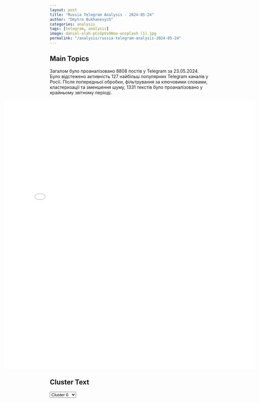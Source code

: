 ```yaml
---
layout: post
title: "Russia Telegram Analysis - 2024-05-24"
author: "Dmytro Bukhanevych"
categories: analysis
tags: [telegram, analysis]
image: daniel-olah-pCcGpVsOHoo-unsplash (1).jpg
permalink: "/analysis/russia-telegram-analysis-2024-05-24"
---
```


<style>
    /* Adjusting iframe-container styles */
    .wide-iframe-container {
        width: calc(100% + 30vw);  /* Extending the width */
        margin-left: -15vw;       /* Negative margin to push to the left */
        overflow: hidden;         /* In case the iframe content spills over */
    }

    .wide-iframe-container iframe {
        width: 100%;  /* Making the iframe take the full width of its container */
        border: none; /* Removing any borders from the iframe */
    }

    /* Toggle mechanism */
    .hidden {
        display: none;
    }
    
    .show-content-target:checked + .show-content {
        display: block;
    }
</style>

<h2>Main Topics</h2>
<p>Загалом було проаналізовано 8808 постів у Telegram за 23.05.2024. Було відстежено активність 127 найбільш популярних Telegram каналів у Росії. Після попередньої обробки, фільтрування за ключовими словами, кластеризації та зменшення шуму, 1331 текстів було проаналізовано у крайньому звітному періоді.</p>
<!-- Embedding Main Plotly Visualization -->
<div class="wide-iframe-container">
    <iframe src="{{site.baseurl}}/visualizations/2024-05-24/fig_topics_time.html" height="850"></iframe>
</div>


<h2>Cluster Text</h2>

<!-- Dropdown to select a cluster -->
<select id="clusterSelector" onchange="displayClusterText()">
<option value="0">Cluster 0</option><option value="1">Cluster 1</option><option value="2">Cluster 2</option><option value="3">Cluster 3</option><option value="4">Cluster 4</option><option value="5">Cluster 5</option><option value="6">Cluster 6</option><option value="7">Cluster 7</option><option value="8">Cluster 8</option><option value="9">Cluster 9</option><option value="10">Cluster 10</option><option value="11">Cluster 11</option><option value="12">Cluster 12</option><option value="13">Cluster 13</option><option value="14">Cluster 14</option><option value="15">Cluster 15</option><option value="16">Cluster 16</option><option value="17">Cluster 17</option>
</select>

<!-- Display area for the selected cluster's text -->
<div id="clusterTextDisplay" class="hidden"></div>

<script type="text/javascript">
    var clusterDetails = {"0": "<b>Total Posts:</b> 186<br><b>Date:</b> 2024-05-23 12:18:48+00:00<br><b>Author:</b> solovievlive<br><b>Link:</b> https://t.me/s/SolovievLive/259793<br><b>Subscribers:</b> 1340990<br><b>Text:</b> \u0422\u0435\u043a\u0441\u0442: \u2757\ufe0f\u041e\u043a\u043e\u043b\u043e 14.15 \u043f\u0440\u0435\u0441\u0435\u0447\u0435\u043d\u0430 \u043e\u0447\u0435\u0440\u0435\u0434\u043d\u0430\u044f \u043f\u043e\u043f\u044b\u0442\u043a\u0430 \u043a\u0438\u0435\u0432\u0441\u043a\u043e\u0433\u043e \u0440\u0435\u0436\u0438\u043c\u0430 \u0441\u043e\u0432\u0435\u0440\u0448\u0438\u0442\u044c \u0442\u0435\u0440\u0440\u043e\u0440\u0438\u0441\u0442\u0438\u0447\u0435\u0441\u043a\u0443\u044e \u0430\u0442\u0430\u043a\u0443 c \u043f\u0440\u0438\u043c\u0435\u043d\u0435\u043d\u0438\u0435\u043c \u0411\u041f\u041b\u0410 \u0441\u0430\u043c\u043e\u043b\u0435\u0442\u043d\u043e\u0433\u043e \u0442\u0438\u043f\u0430 \u043f\u043e \u043e\u0431\u044a\u0435\u043a\u0442\u0430\u043c \u043d\u0430 \u0442\u0435\u0440\u0440\u0438\u0442\u043e\u0440\u0438\u0438 \u0420\u043e\u0441\u0441\u0438\u0439\u0441\u043a\u043e\u0439 \u0424\u0435\u0434\u0435\u0440\u0430\u0446\u0438\u0438.  \u0414\u0435\u0436\u0443\u0440\u043d\u044b\u043c\u0438 \u0441\u0440\u0435\u0434\u0441\u0442\u0432\u0430\u043c\u0438 \u041f\u0412\u041e \u043e\u0434\u0438\u043d \u0443\u043a\u0440\u0430\u0438\u043d\u0441\u043a\u0438\u0439 \u0431\u0435\u0441\u043f\u0438\u043b\u043e\u0442\u043d\u044b\u0439 \u043b\u0435\u0442\u0430\u0442\u0435\u043b\u044c\u043d\u044b\u0439 \u0430\u043f\u043f\u0430\u0440\u0430\u0442 \u0443\u043d\u0438\u0447\u0442\u043e\u0436\u0435\u043d \u043d\u0430\u0434 \u0442\u0435\u0440\u0440\u0438\u0442\u043e\u0440\u0438\u0435\u0439 \u0411\u0435\u043b\u0433\u043e\u0440\u043e\u0434\u0441\u043a\u043e\u0439 \u043e\u0431\u043b\u0430\u0441\u0442\u0438.\u041c\u0438\u043d\u043e\u0431\u043e\u0440\u043e\u043d\u044b \u0420\u0424", "1": "<b>Total Posts:</b> 41<br><b>Date:</b> 2024-05-23 11:58:28+00:00<br><b>Author:</b> kontext_channel<br><b>Link:</b> https://t.me/s/kontext_channel/35790<br><b>Subscribers:</b> 953776<br><b>Text:</b> \u0422\u0435\u043a\u0441\u0442: \u2757\ufe0f\u0412\u043b\u0430\u0434\u0438\u043c\u0438\u0440 \u041f\u0443\u0442\u0438\u043d \u0440\u0430\u0437\u0440\u0435\u0448\u0438\u043b \u0438\u0441\u043f\u043e\u043b\u044c\u0437\u043e\u0432\u0430\u0442\u044c \u0430\u043c\u0435\u0440\u0438\u043a\u0430\u043d\u0441\u043a\u043e\u0435 \u0438\u043c\u0443\u0449\u0435\u0441\u0442\u0432\u043e \u0432 \u0420\u043e\u0441\u0441\u0438\u0438 \u0434\u043b\u044f \u043a\u043e\u043c\u043f\u0435\u043d\u0441\u0430\u0446\u0438\u0438 \u0443\u0449\u0435\u0440\u0431\u0430 \u043e\u0442 \u0438\u0437\u044a\u044f\u0442\u0438\u044f \u0438\u043c\u0443\u0449\u0435\u0441\u0442\u0432\u0430 \u0420\u043e\u0441\u0441\u0438\u0438 \u0432 \u0421\u0428\u0410\u041f\u0440\u0435\u0437\u0438\u0434\u0435\u043d\u0442 \u043f\u043e\u0434\u043f\u0438\u0441\u0430\u043b \u0443\u043a\u0430\u0437 \u043e \u043f\u043e\u0440\u044f\u0434\u043a\u0435 \u043a\u043e\u043c\u043f\u0435\u043d\u0441\u0430\u0446\u0438\u0438 \u0443\u0449\u0435\u0440\u0431\u0430 \u0420\u043e\u0441\u0441\u0438\u0438 \u0438 \u0426\u0435\u043d\u0442\u0440\u043e\u0431\u0430\u043d\u043a\u0443 \u043e\u0442 \u043d\u0435\u0434\u0440\u0443\u0436\u0435\u0441\u0442\u0432\u0435\u043d\u043d\u044b\u0445 \u0434\u0435\u0439\u0441\u0442\u0432\u0438\u0439 \u0421\u0428\u0410.\u041f\u0440\u0430\u0432\u043e\u043e\u0431\u043b\u0430\u0434\u0430\u0442\u0435\u043b\u0438 \u0441\u043c\u043e\u0433\u0443\u0442 \u043e\u0431\u0440\u0430\u0449\u0430\u0442\u044c\u0441\u044f \u0432 \u0440\u043e\u0441\u0441\u0438\u0439\u0441\u043a\u0438\u0439 \u0441\u0443\u0434 \u0437\u0430 \u043a\u043e\u043c\u043f\u0435\u043d\u0441\u0430\u0446\u0438\u0435\u0439 \u043f\u0440\u0438 \u043d\u0435\u043e\u0431\u043e\u0441\u043d\u043e\u0432\u0430\u043d\u043d\u043e\u043c \u043b\u0438\u0448\u0435\u043d\u0438\u0438 \u043f\u0440\u0430\u0432 \u043d\u0430 \u0438\u043c\u0443\u0449\u0435\u0441\u0442\u0432\u043e \u0432 \u0441\u0432\u044f\u0437\u0438 \u0441 \u0440\u0435\u0448\u0435\u043d\u0438\u044f\u043c\u0438 \u0432\u043b\u0430\u0441\u0442\u0435\u0439 \u0438 \u0441\u0443\u0434\u043e\u0432 \u0421\u0428\u0410.\u041f\u0440\u0430\u0432\u043a\u043e\u043c\u0438\u0441\u0441\u0438\u044f \u0431\u0443\u0434\u0435\u0442 \u0432\u044b\u044f\u0432\u043b\u044f\u0442\u044c \u043f\u0440\u0438\u043d\u0430\u0434\u043b\u0435\u0436\u0430\u0449\u0435\u0435 \u043b\u0438\u0446\u0430\u043c \u0421\u0428\u0410 \u0438\u043c\u0443\u0449\u0435\u0441\u0442\u0432\u043e, \u0432\u043a\u043b\u044e\u0447\u0430\u044f \u0446\u0435\u043d\u043d\u044b\u0435 \u0431\u0443\u043c\u0430\u0433\u0438, \u043a\u043e\u0442\u043e\u0440\u043e\u0435 \u043c\u043e\u0436\u0435\u0442 \u0431\u044b\u0442\u044c \u0438\u0441\u043f\u043e\u043b\u044c\u0437\u043e\u0432\u0430\u043d\u043e \u0434\u043b\u044f \u043a\u043e\u043c\u043f\u0435\u043d\u0441\u0430\u0446\u0438\u0438 \u0443\u0449\u0435\u0440\u0431\u0430", "2": "<b>Total Posts:</b> 47<br><b>Date:</b> 2024-05-23 09:27:36+00:00<br><b>Author:</b> ivan_utenkov13<br><b>Link:</b> https://t.me/s/ivan_utenkov13/55258<br><b>Subscribers:</b> 399005<br><b>Text:</b> \u0422\u0435\u043a\u0441\u0442: \u041a\u0438\u0442\u0430\u0439 \u043d\u0430\u0447\u0430\u043b \u043c\u0430\u0441\u0448\u0442\u0430\u0431\u043d\u044b\u0435 \u0432\u043e\u0435\u043d\u043d\u044b\u0435 \u0443\u0447\u0435\u043d\u0438\u044f, \u043e\u043a\u0440\u0443\u0436\u0430\u044f \u0422\u0430\u0439\u0432\u0430\u043d\u044c \u0441\u043e \u0432\u0441\u0435\u0445 \u0441\u0442\u043e\u0440\u043e\u043d, \u2014 BBC.\u041f\u0435\u043a\u0438\u043d \u043e\u0431\u044a\u044f\u0432\u0438\u043b \u0438\u0445 \u0441\u0442\u0430\u0440\u0442 \u0432\u0441\u0435\u0433\u043e \u0447\u0435\u0440\u0435\u0437 3 \u0434\u043d\u044f \u043f\u043e\u0441\u043b\u0435 \u0438\u043d\u0430\u0443\u0433\u0443\u0440\u0430\u0446\u0438\u0438 \u043f\u0440\u0435\u0437\u0438\u0434\u0435\u043d\u0442\u0430 \u0422\u0430\u0439\u0432\u0430\u043d\u044f, \u043d\u0430\u0437\u0432\u0430\u0432 \u0435\u0433\u043e \u00ab\u0441\u0435\u043f\u0430\u0440\u0430\u0442\u0438\u0441\u0442\u043e\u043c\u00bb \u0438 \u00ab\u043d\u0430\u0440\u0443\u0448\u0438\u0442\u0435\u043b\u0435\u043c \u0441\u043f\u043e\u043a\u043e\u0439\u0441\u0442\u0432\u0438\u044f\u00bb.\u0422\u0430\u043a\u0436\u0435 \u041c\u0418\u0414 \u041a\u041d\u0420 \u0442\u0440\u0435\u0431\u0443\u0435\u0442 \u043e\u0442 \u0421\u0428\u0410 \u0432\u043e\u0437\u0434\u0435\u0440\u0436\u0430\u0442\u044c\u0441\u044f \u043e\u0442 \u043e\u0440\u0433\u0430\u043d\u0438\u0437\u0430\u0446\u0438\u0438 \u0432\u0438\u0437\u0438\u0442\u043e\u0432 \u0447\u043b\u0435\u043d\u043e\u0432 \u041a\u043e\u043d\u0433\u0440\u0435\u0441\u0441\u0430 \u043d\u0430 \u0422\u0430\u0439\u0432\u0430\u043d\u044c", "3": "<b>Total Posts:</b> 20<br><b>Date:</b> 2024-05-23 16:38:42+00:00<br><b>Author:</b> bbbreaking<br><b>Link:</b> https://t.me/s/bbbreaking/182359<br><b>Subscribers:</b> 1738983<br><b>Text:</b> \u0422\u0435\u043a\u0441\u0442: \u2757\ufe0f\u0421\u0428\u0410 \u043c\u043e\u0433\u0443\u0442 \u0432\u0432\u0435\u0441\u0442\u0438 \u0441\u0430\u043d\u043a\u0446\u0438\u0438 \u043f\u0440\u043e\u0442\u0438\u0432 \u0433\u0440\u0443\u0437\u0438\u043d\u0441\u043a\u0438\u0445 \u043f\u043e\u043b\u0438\u0442\u0438\u043a\u043e\u0432, \u0440\u0430\u0437\u0440\u0430\u0431\u0430\u0442\u044b\u0432\u0430\u0432\u0448\u0438\u0445 \u0438 \u043f\u0440\u043e\u0434\u0432\u0438\u0433\u0430\u0432\u0448\u0438\u0445 \u0437\u0430\u043a\u043e\u043d \u043e\u0431 \u0438\u043d\u043e\u0430\u0433\u0435\u043d\u0442\u0430\u0445 \u2014 Politico", "4": "<b>Total Posts:</b> 313<br><b>Date:</b> 2024-05-23 16:04:13+00:00<br><b>Author:</b> ukraina_ru<br><b>Link:</b> https://t.me/s/ukraina_ru/201766<br><b>Subscribers:</b> 425108<br><b>Text:</b> \u0422\u0435\u043a\u0441\u0442: \u2755 \u0412\u043e \u041b\u044c\u0432\u043e\u0432\u0435 \u043f\u0440\u043e\u0445\u043e\u0434\u0438\u0442 \u0444\u043e\u0440\u0443\u043c \u0440\u043e\u0441\u0441\u0438\u0439\u0441\u043a\u043e\u0439 \u043e\u043f\u043f\u043e\u0437\u0438\u0446\u0438\u0438, \u0432 \u043a\u043e\u0442\u043e\u0440\u043e\u043c \u0443\u0447\u0430\u0441\u0442\u0432\u0443\u044e\u0442 \u0425\u043e\u0434\u043e\u0440\u043a\u043e\u0432\u0441\u043a\u0438\u0439, \u041a\u0430\u0441\u043f\u0430\u0440\u043e\u0432, \u0424\u0435\u0439\u0433\u0438\u043d \u0438 \u0428\u0435\u043d\u0434\u0435\u0440\u043e\u0432\u0438\u0447. \u041e\u0431 \u044d\u0442\u043e\u043c \u0441\u043e\u043e\u0431\u0449\u0438\u043b \u043c\u044d\u0440 \u041b\u044c\u0432\u043e\u0432\u0430 \u0410\u043d\u0434\u0440\u0435\u0439 \u0421\u0430\u0434\u043e\u0432\u044b\u0439, \u043a\u043e\u0442\u043e\u0440\u044b\u0439, \u0432 \u0441\u0432\u043e\u044e \u043e\u0447\u0435\u0440\u0435\u0434\u044c, \u0443\u0442\u043e\u0447\u043d\u0438\u043b, \u043d\u0435 \u044f\u0432\u043b\u044f\u0435\u0442\u0441\u044f \u043b\u0438 \u044d\u0442\u043e \u0448\u0443\u0442\u043a\u043e\u0439 \u0438 \u0443\u0436\u0435 \u043e\u0431\u0440\u0430\u0442\u0438\u043b\u0441\u044f \u0432 \u043c\u0435\u0441\u0442\u043d\u044b\u0435 \u043f\u0440\u0430\u0432\u043e\u043e\u0445\u0440\u0430\u043d\u0438\u0442\u0435\u043b\u044c\u043d\u044b\u0435 \u043e\u0440\u0433\u0430\u043d\u044b.\u0410 \u0442\u0435, \u0442\u0430\u043a\u0438\u0435, \u0447\u0442\u043e \u0438 \u043c\u043e\u0431\u0438\u043b\u0438\u0437\u043e\u0432\u0430\u0442\u044c \u0441\u043c\u043e\u0433\u0443\u0442, \u043d\u0435\u0441\u043c\u043e\u0442\u0440\u044f \u043d\u0438 \u043d\u0430 \u0447\u0442\u043e.\u0417\u043d\u0430\u0442\u044c \u0431\u043e\u043b\u044c\u0448\u0435 \u0441 \u0423\u043a\u0440\u0430\u0438\u043d\u0430.\u0440\u0443 \ud83d\udc4d", "5": "<b>Total Posts:</b> 136<br><b>Date:</b> 2024-05-23 20:02:24+00:00<br><b>Author:</b> mod_russia<br><b>Link:</b> https://t.me/s/mod_russia/39027<br><b>Subscribers:</b> 560204<br><b>Text:</b> \u0422\u0435\u043a\u0441\u0442: \ud83d\uddd3 \u0413\u043b\u0430\u0432\u043d\u043e\u0435 \u0437\u0430 \u0434\u0435\u043d\u044c\u25ab\ufe0f \u041f\u043e\u0434\u0440\u0430\u0437\u0434\u0435\u043b\u0435\u043d\u0438\u044f \u00ab\u042e\u0436\u043d\u043e\u0439\u00bb \u0433\u0440\u0443\u043f\u043f\u0438\u0440\u043e\u0432\u043a\u0438 \u0432\u043e\u0439\u0441\u043a \u0432 \u0440\u0435\u0437\u0443\u043b\u044c\u0442\u0430\u0442\u0435 \u0430\u043a\u0442\u0438\u0432\u043d\u044b\u0445 \u0434\u0435\u0439\u0441\u0442\u0432\u0438\u0439 \u043e\u0441\u0432\u043e\u0431\u043e\u0434\u0438\u043b\u0438 \u043d\u0430\u0441\u0435\u043b\u0435\u043d\u044b\u0439 \u043f\u0443\u043d\u043a\u0442 \u0410\u043d\u0434\u0440\u0435\u0435\u0432\u043a\u0430 \u0414\u043e\u043d\u0435\u0446\u043a\u043e\u0439 \u041d\u0430\u0440\u043e\u0434\u043d\u043e\u0439 \u0420\u0435\u0441\u043f\u0443\u0431\u043b\u0438\u043a\u0438. \u041d\u0430 \u0434\u0440\u0443\u0433\u0438\u0445 \u043d\u0430\u043f\u0440\u0430\u0432\u043b\u0435\u043d\u0438\u044f\u0445 \u0440\u043e\u0441\u0441\u0438\u0439\u0441\u043a\u0438\u0435 \u0432\u043e\u0439\u0441\u043a\u0430 \u043f\u0440\u043e\u0434\u043e\u043b\u0436\u0430\u044e\u0442 \u0443\u043b\u0443\u0447\u0448\u0430\u0442\u044c \u0442\u0430\u043a\u0442\u0438\u0447\u0435\u0441\u043a\u043e\u0435 \u043f\u043e\u043b\u043e\u0436\u0435\u043d\u0438\u0435 \u0438 \u0437\u0430\u043d\u0438\u043c\u0430\u0442\u044c \u0431\u043e\u043b\u0435\u0435 \u0432\u044b\u0433\u043e\u0434\u043d\u044b\u0435 \u0440\u0443\u0431\u0435\u0436\u0438. \u0417\u0430 \u0441\u0443\u0442\u043a\u0438 \u0412\u0421\u0423 \u043f\u043e\u0442\u0435\u0440\u044f\u043b\u0438 \u0432 \u0441\u043e\u0432\u043e\u043a\u0443\u043f\u043d\u043e\u0441\u0442\u0438 \u0431\u043e\u043b\u0435\u0435 1740 \u0432\u043e\u0435\u043d\u043d\u043e\u0441\u043b\u0443\u0436\u0430\u0449\u0438\u0445. \u25ab\ufe0f \u041f\u0440\u0435\u0441\u0435\u0447\u0435\u043d\u044b \u043f\u043e\u043f\u044b\u0442\u043a\u0438 \u043a\u0438\u0435\u0432\u0441\u043a\u043e\u0433\u043e \u0440\u0435\u0436\u0438\u043c\u0430 \u0441\u043e\u0432\u0435\u0440\u0448\u0438\u0442\u044c \u0442\u0435\u0440\u0440\u043e\u0440\u0438\u0441\u0442\u0438\u0447\u0435\u0441\u043a\u0438\u0435 \u0430\u0442\u0430\u043a\u0438 \u0441 \u043f\u0440\u0438\u043c\u0435\u043d\u0435\u043d\u0438\u0435\u043c \u0440\u0435\u0430\u043a\u0442\u0438\u0432\u043d\u043e\u0439 \u0441\u0438\u0441\u0442\u0435\u043c\u044b \u0437\u0430\u043b\u043f\u043e\u0432\u043e\u0433\u043e \u043e\u0433\u043d\u044f \u00ab\u041e\u043b\u044c\u0445\u0430\u00bb, \u0440\u0435\u0430\u043a\u0442\u0438\u0432\u043d\u043e\u0439 \u0441\u0438\u0441\u0442\u0435\u043c\u044b \u0437\u0430\u043b\u043f\u043e\u0432\u043e\u0433\u043e \u043e\u0433\u043d\u044f \u00ab\u0412\u0430\u043c\u043f\u0438\u0440\u00bb \u0438 \u0411\u043f\u041b\u0410 \u0441\u0430\u043c\u043e\u043b\u0435\u0442\u043d\u043e\u0433\u043e \u0442\u0438\u043f\u0430 \u043f\u043e \u043e\u0431\u044a\u0435\u043a\u0442\u0430\u043c \u043d\u0430 \u0442\u0435\u0440\u0440\u0438\u0442\u043e\u0440\u0438\u0438 \u0420\u043e\u0441\u0441\u0438\u0439\u0441\u043a\u043e\u0439 \u0424\u0435\u0434\u0435\u0440\u0430\u0446\u0438\u0438. \u25ab\ufe0f \u041e\u043f\u0443\u0431\u043b\u0438\u043a\u043e\u0432\u0430\u043d\u044b \u043a\u0430\u0434\u0440\u044b \u0431\u043e\u0435\u0432\u043e\u0439 \u0440\u0430\u0431\u043e\u0442\u044b \u044d\u043a\u0438\u043f\u0430\u0436\u0435\u0439 \u0421\u0443-34, \u0440\u0430\u0441\u0447\u0435\u0442\u043e\u0432 \u0417\u0420\u041a \u00ab\u0421\u0442\u0440\u0435\u043b\u0430-10\u00bb, \u0421\u0410\u0423 \u00ab\u041c\u0441\u0442\u0430-\u0421\u00bb \u0438 \u0420\u0421\u0417\u041e \u00ab\u0413\u0440\u0430\u0434\u00bb.\u25ab\ufe0f \u0414\u0435\u0441\u0430\u043d\u0442\u043d\u0438\u043a\u0438 \u0438\u0437 \u0411\u0443\u0440\u044f\u0442\u0438\u0438 \u0443\u043d\u0438\u0447\u0442\u043e\u0436\u0438\u043b\u0438 \u0433\u0443\u0441\u0435\u043d\u0438\u0447\u043d\u043e\u0433\u043e \u0440\u043e\u0431\u043e\u0442\u0430 \u0412\u0421\u0423 \u0432 \u0440\u0430\u0439\u043e\u043d\u0435 \u0427\u0430\u0441\u043e\u0432\u0430 \u042f\u0440\u0430.\u25ab\ufe0f \u041c\u0438\u043d\u043e\u0431\u043e\u0440\u043e\u043d\u044b \u043f\u0440\u043e\u0434\u043e\u043b\u0436\u0430\u0435\u0442 \u0440\u0430\u0441\u0441\u043a\u0430\u0437\u044b\u0432\u0430\u0442\u044c \u043e \u043f\u043e\u0434\u0432\u0438\u0433\u0430\u0445 \u0443\u0447\u0430\u0441\u0442\u043d\u0438\u043a\u043e\u0432 \u0441\u043f\u0435\u0446\u043e\u043f\u0435\u0440\u0430\u0446\u0438\u0438\u25ab\ufe0f \u041d\u0430 \u0425\u0430\u0440\u044c\u043a\u043e\u0432\u0441\u043a\u043e\u043c \u043d\u0430\u043f\u0440\u0430\u0432\u043b\u0435\u043d\u0438\u0438 \u0432\u0441\u0435 \u0431\u043e\u043b\u044c\u0448\u0435 \u0443\u043a\u0440\u0430\u0438\u043d\u0441\u043a\u0438\u0445 \u0432\u043e\u0435\u043d\u043d\u043e\u0441\u043b\u0443\u0436\u0430\u0449\u0438\u0445 \u0441\u0434\u0430\u044e\u0442\u0441\u044f \u0432 \u043f\u043b\u0435\u043d. \u25ab\ufe0f \u042d\u043a\u0438\u043f\u0430\u0436 \u0444\u0440\u0435\u0433\u0430\u0442\u0430 \u00ab\u0410\u0434\u043c\u0438\u0440\u0430\u043b \u0413\u043e\u0440\u0448\u043a\u043e\u0432\u00bb \u043f\u0440\u043e\u0432\u0451\u043b \u0443\u0447\u0435\u043d\u0438\u0435 \u043f\u043e \u043f\u0440\u043e\u0442\u0438\u0432\u043e\u0432\u043e\u0437\u0434\u0443\u0448\u043d\u043e\u0439 \u043e\u0431\u043e\u0440\u043e\u043d\u0435 \u0432 \u0410\u0442\u043b\u0430\u043d\u0442\u0438\u0447\u0435\u0441\u043a\u043e\u043c \u043e\u043a\u0435\u0430\u043d\u0435.\ud83d\udcaa \u041d\u0430\u0448\u0435 \u0434\u0435\u043b\u043e \u043f\u0440\u0430\u0432\u043e\u0435. \u041f\u043e\u0431\u0435\u0434\u0430 \u0431\u0443\u0434\u0435\u0442 \u0437\u0430 \u043d\u0430\u043c\u0438!     #\u0418\u0442\u043e\u0433\u0438\u0414\u043d\u044f\ud83d\udd39 \u041c\u0438\u043d\u043e\u0431\u043e\u0440\u043e\u043d\u044b \u0420\u043e\u0441\u0441\u0438\u0438", "6": "<b>Total Posts:</b> 15<br><b>Date:</b> 2024-05-23 10:00:52+00:00<br><b>Author:</b> rt_russian<br><b>Link:</b> https://t.me/s/rt_russian/202098<br><b>Subscribers:</b> 937050<br><b>Text:</b> \u0422\u0435\u043a\u0441\u0442: \u26a1\ufe0f \u041d\u0430 \u0430\u0434\u043c\u0438\u043d\u0438\u0441\u0442\u0440\u0430\u0442\u0438\u0432\u043d\u043e\u0439 \u0433\u0440\u0430\u043d\u0438\u0446\u0435 \u0420\u043e\u0441\u0442\u043e\u0432\u0441\u043a\u043e\u0439 \u043e\u0431\u043b\u0430\u0441\u0442\u0438 \u0441 \u0414\u041d\u0420 \u0438 \u041b\u041d\u0420 \u0431\u0443\u0434\u0435\u0442 \u0443\u0441\u0442\u0430\u043d\u043e\u0432\u043b\u0435\u043d\u0430 \u043f\u044f\u0442\u0438\u043a\u0438\u043b\u043e\u043c\u0435\u0442\u0440\u043e\u0432\u0430\u044f \u043e\u0441\u043e\u0431\u0430\u044f \u0437\u043e\u043d\u0430.\u041e\u0431 \u044d\u0442\u043e\u043c \u0441\u043e\u043e\u0431\u0449\u0438\u043b \u0433\u0443\u0431\u0435\u0440\u043d\u0430\u0442\u043e\u0440 \u0440\u0435\u0433\u0438\u043e\u043d\u0430 \u0412\u0430\u0441\u0438\u043b\u0438\u0439 \u0413\u043e\u043b\u0443\u0431\u0435\u0432. \u041e\u043d \u0443\u0436\u0435 \u043f\u043e\u0434\u043f\u0438\u0441\u0430\u043b \u0443\u043a\u0430\u0437. \u041c\u0435\u0440\u0430 \u043f\u043e\u0437\u0432\u043e\u043b\u0438\u0442 \u0441\u043e\u0437\u0434\u0430\u0442\u044c \u0443\u0441\u043b\u043e\u0432\u0438\u044f \u0434\u043b\u044f \u0437\u0430\u0449\u0438\u0442\u044b \u043e\u0442 \u043f\u0440\u043e\u043d\u0438\u043a\u043d\u043e\u0432\u0435\u043d\u0438\u044f \u0442\u0435\u0440\u0440\u043e\u0440\u0438\u0441\u0442\u043e\u0432, \u044d\u043a\u0441\u0442\u0440\u0435\u043c\u0438\u0441\u0442\u043e\u0432 \u0438 \u0438\u0445 \u043f\u043e\u0441\u043e\u0431\u043d\u0438\u043a\u043e\u0432, \u0430 \u0442\u0430\u043a\u0436\u0435 \u043e\u0442 \u043d\u0435\u0437\u0430\u043a\u043e\u043d\u043d\u043e\u0433\u043e \u043f\u0435\u0440\u0435\u043c\u0435\u0449\u0435\u043d\u0438\u044f \u043e\u0440\u0443\u0436\u0438\u044f, \u043f\u043e\u0434\u0447\u0435\u0440\u043a\u043d\u0443\u043b \u0413\u043e\u043b\u0443\u0431\u0435\u0432. \ud83d\udfe9 RT \u043d\u0430 \u0440\u0443\u0441\u0441\u043a\u043e\u043c. \u041f\u043e\u0434\u043f\u0438\u0448\u0438\u0441\u044c", "7": "<b>Total Posts:</b> 50<br><b>Date:</b> 2024-05-23 09:52:40+00:00<br><b>Author:</b> ru2ch<br><b>Link:</b> https://t.me/s/ru2ch/112850<br><b>Subscribers:</b> 509307<br><b>Text:</b> \u0422\u0435\u043a\u0441\u0442: \u2757\ufe0f\u041f\u0443\u0442\u0438\u043d \u0432 \u041a\u0440\u0435\u043c\u043b\u0435 \u043d\u0430\u0447\u0430\u043b \u043f\u0435\u0440\u0435\u0433\u043e\u0432\u043e\u0440\u044b \u0441 \u043a\u043e\u0440\u043e\u043b\u0451\u043c \u0411\u0430\u0445\u0440\u0435\u0439\u043d\u0430 \u0425\u0430\u043c\u0430\u0434\u043e\u043c \u0431\u0435\u043d \u0418\u0441\u043e\u0439 \u0410\u043b\u044c \u0425\u0430\u043b\u0438\u0444\u043e\u0439", "8": "<b>Total Posts:</b> 49<br><b>Date:</b> 2024-05-23 06:34:09+00:00<br><b>Author:</b> solovievlive<br><b>Link:</b> https://t.me/s/SolovievLive/259698<br><b>Subscribers:</b> 1340990<br><b>Text:</b> \u0422\u0435\u043a\u0441\u0442: \u2757\ufe0f\u0412 \u042f\u043a\u043e\u0432\u043b\u0435\u0432\u0441\u043a\u043e\u043c \u0433\u043e\u0440\u043e\u0434\u0441\u043a\u043e\u043c \u043e\u043a\u0440\u0443\u0433\u0435 \u0441\u0440\u0430\u0431\u043e\u0442\u0430\u043b\u0430 \u043d\u0430\u0448\u0430 \u0441\u0438\u0441\u0442\u0435\u043c\u0430 \u041f\u0412\u041e \u2013 \u043d\u0430\u0434 \u0441\u0435\u043b\u043e\u043c \u041a\u0440\u0430\u0441\u043d\u044b\u0439 \u0412\u043e\u0441\u0442\u043e\u043a \u0441\u0431\u0438\u0442 \u0411\u041f\u041b\u0410 \u0441\u0430\u043c\u043e\u043b\u0435\u0442\u043d\u043e\u0433\u043e \u0442\u0438\u043f\u0430. \u0412 \u0440\u0435\u0437\u0443\u043b\u044c\u0442\u0430\u0442\u0435 \u0435\u0433\u043e \u043f\u0430\u0434\u0435\u043d\u0438\u044f \u0441 \u043f\u043e\u0441\u043b\u0435\u0434\u0443\u044e\u0449\u0435\u0439 \u0434\u0435\u0442\u043e\u043d\u0430\u0446\u0438\u0435\u0439 \u0440\u0430\u0437\u0440\u0443\u0448\u0435\u043d \u0432\u0442\u043e\u0440\u043e\u0439 \u044d\u0442\u0430\u0436 \u0447\u0430\u0441\u0442\u043d\u043e\u0433\u043e \u0436\u0438\u043b\u043e\u0433\u043e \u0434\u043e\u043c\u043e\u0432\u043b\u0430\u0434\u0435\u043d\u0438\u044f. \u041a \u0431\u043e\u043b\u044c\u0448\u043e\u043c\u0443 \u0433\u043e\u0440\u044e, \u0435\u0441\u0442\u044c \u043f\u043e\u0433\u0438\u0431\u0448\u0430\u044f \u2013 \u043f\u043e\u0434 \u0437\u0430\u0432\u0430\u043b\u0430\u043c\u0438 \u043e\u0431\u043d\u0430\u0440\u0443\u0436\u0435\u043d\u043e \u0442\u0435\u043b\u043e \u0436\u0435\u043d\u0449\u0438\u043d\u044b. \u041f\u0440\u0438\u043d\u043e\u0448\u0443 \u0433\u043b\u0443\u0431\u043e\u0447\u0430\u0439\u0448\u0438\u0435 \u0441\u043e\u0431\u043e\u043b\u0435\u0437\u043d\u043e\u0432\u0430\u043d\u0438\u044f \u0440\u043e\u0434\u043d\u044b\u043c \u0438 \u0431\u043b\u0438\u0437\u043a\u0438\u043c \u043f\u043e\u0433\u0438\u0431\u0448\u0435\u0439\u2026\u0413\u0443\u0431\u0435\u0440\u043d\u0430\u0442\u043e\u0440 \u0411\u0435\u043b\u0433\u043e\u0440\u043e\u0434\u0441\u043a\u043e\u0439 \u043e\u0431\u043b\u0430\u0441\u0442\u0438 \u0412\u044f\u0447\u0435\u0441\u043b\u0430\u0432 \u0413\u043b\u0430\u0434\u043a\u043e\u0432", "9": "<b>Total Posts:</b> 46<br><b>Date:</b> 2024-05-23 14:58:37+00:00<br><b>Author:</b> ukraina_ru<br><b>Link:</b> https://t.me/s/ukraina_ru/201758<br><b>Subscribers:</b> 425108<br><b>Text:</b> \u0422\u0435\u043a\u0441\u0442: \ud83c\udde9\ud83c\uddea \u0413\u0435\u0440\u043c\u0430\u043d\u0438\u044f \u043d\u0435 \u0441\u043c\u043e\u0433\u043b\u0430 \u0443\u0433\u043e\u0432\u043e\u0440\u0438\u0442\u044c \u0437\u0430\u043f\u0430\u0434\u043d\u044b\u0445 \u0441\u043e\u044e\u0437\u043d\u0438\u043a\u043e\u0432 \u0423\u043a\u0440\u0430\u0438\u043d\u044b \u043f\u0435\u0440\u0435\u0434\u0430\u0442\u044c \u041a\u0438\u0435\u0432\u0443 \u0434\u043e\u043f\u043e\u043b\u043d\u0438\u0442\u0435\u043b\u044c\u043d\u044b\u0435 \u0441\u0438\u0441\u0442\u0435\u043c\u044b \u041f\u0412\u041e\u0411\u0435\u0440\u043b\u0438\u043d \u043f\u044b\u0442\u0430\u043b\u0441\u044f \u0443\u0433\u043e\u0432\u043e\u0440\u0438\u0442\u044c \u0434\u0440\u0443\u0433\u0438\u0435 \u0441\u0442\u0440\u0430\u043d\u044b \u0432 \u0442\u0435\u0447\u0435\u043d\u0438\u0435 \u043d\u0435\u0441\u043a\u043e\u043b\u044c\u043a\u0438\u0445 \u043d\u0435\u0434\u0435\u043b\u044c, \u043d\u043e, \u043f\u043e \u0434\u0430\u043d\u043d\u044b\u043c \u0438\u0437\u0434\u0430\u043d\u0438\u044f, \u043e\u0442\u0432\u0435\u0442 \"\u043e\u043a\u0430\u0437\u0430\u043b\u0441\u044f \u043d\u0435\u044d\u043d\u0435\u0440\u0433\u0438\u0447\u043d\u044b\u043c\", \u043f\u0438\u0448\u0435\u0442 Politico. \u0412 \u0430\u043f\u0440\u0435\u043b\u0435 \u0413\u0435\u0440\u043c\u0430\u043d\u0438\u044f \u043e\u0431\u044a\u044f\u0432\u0438\u043b\u0430, \u0447\u0442\u043e \u043f\u043e\u0441\u0442\u0430\u0432\u0438\u0442 \u0423\u043a\u0440\u0430\u0438\u043d\u0435 \u0435\u0449\u0451 \u043e\u0434\u043d\u0443 \u0441\u0438\u0441\u0442\u0435\u043c\u0443 Patriot, \u043f\u043e\u0441\u043b\u0435 \u044d\u0442\u043e\u0433\u043e \u0428\u043e\u043b\u044c\u0446 \u043f\u0440\u0438\u0437\u044b\u0432\u0430\u043b \u043f\u043e\u0441\u043b\u0435\u0434\u043e\u0432\u0430\u0442\u044c \u0438\u0445 \u043f\u0440\u0438\u043c\u0435\u0440\u0443.\u0418 \u043a\u043e\u0440\u043e\u0442\u043a\u043e \u043e \u0434\u0440\u0443\u0433\u0438\u0445 \u043d\u043e\u0432\u043e\u0441\u0442\u044f\u0445 \u043a \u044d\u0442\u043e\u043c\u0443 \u0447\u0430\u0441\u0443:\u2714 \u0414\u043b\u044f \u0443\u043a\u0440\u0430\u0438\u043d\u0441\u043a\u043e\u0433\u043e \u0443\u0440\u0435\u0433\u0443\u043b\u0438\u0440\u043e\u0432\u0430\u043d\u0438\u044f \u043d\u0443\u0436\u043d\u044b \u043f\u0435\u0440\u0435\u0433\u043e\u0432\u043e\u0440\u044b \u0420\u043e\u0441\u0441\u0438\u0438 \u0438 \u0421\u0428\u0410, \u043e\u043f\u0440\u0435\u0434\u0435\u043b\u044f\u044e\u0449\u0438\u0435 \u0441\u0438\u0441\u0442\u0435\u043c\u0443 \u0431\u0435\u0437\u043e\u043f\u0430\u0441\u043d\u043e\u0441\u0442\u0438 \u0432 \u0415\u0432\u0440\u043e\u043f\u0435 \u043d\u0430 20-30 \u043b\u0435\u0442, \u0441\u0447\u0438\u0442\u0430\u0435\u0442 \u0432\u0435\u043d\u0433\u0435\u0440\u0441\u043a\u0438\u0439 \u043f\u0440\u0435\u043c\u044c\u0435\u0440 \u041e\u0440\u0431\u0430\u043d;\u2714 \u0412 \u0412\u0421\u0423 \u0434\u043e\u043f\u0443\u0441\u043a\u0430\u044e\u0442, \u0447\u0442\u043e \u041a\u0438\u0435\u0432\u0443 \u043f\u0440\u0438\u0434\u0451\u0442\u0441\u044f \u0441\u043e\u0433\u043b\u0430\u0441\u0438\u0442\u044c\u0441\u044f \u0441 \u043f\u043e\u0442\u0435\u0440\u0435\u0439 \u0442\u0435\u0440\u0440\u0438\u0442\u043e\u0440\u0438\u0439 \u0434\u043b\u044f \u0437\u0430\u0432\u0435\u0440\u0448\u0435\u043d\u0438\u044f \u043a\u043e\u043d\u0444\u043b\u0438\u043a\u0442\u0430 \u0441 \u0420\u0424. \u041e\u0431 \u044d\u0442\u043e\u043c \u0441\u043e\u043e\u0431\u0449\u0438\u043b \u0442\u0435\u043b\u0435\u043a\u0430\u043d\u0430\u043b ABC \u0441\u043e \u0441\u0441\u044b\u043b\u043a\u043e\u0439 \u043d\u0430 \u043a\u043e\u043c\u0430\u043d\u0434\u0438\u0440\u0430 57-\u0439 \u0431\u0440\u0438\u0433\u0430\u0434\u044b \u0412\u0421\u0423 \u043f\u043e\u043b\u043a\u043e\u0432\u043d\u0438\u043a\u0430 \u0410\u043b\u0435\u043a\u0441\u0430\u043d\u0434\u0440\u0430 \u0411\u0430\u043a\u0443\u043b\u0438\u043d\u0430;\u2714 \u0412\u043b\u0430\u0434\u0438\u043c\u0438\u0440 \u041f\u0443\u0442\u0438\u043d \u0438 \u043a\u043e\u0440\u043e\u043b\u044c \u0411\u0430\u0445\u0440\u0435\u0439\u043d\u0430 \u0425\u0430\u043c\u0430\u0434 \u0431\u0435\u043d \u0418\u0441\u0430 \u0410\u043b\u044c \u0425\u0430\u043b\u0438\u0444\u0430 \u043f\u0440\u043e\u0432\u0435\u043b\u0438 \u043f\u0435\u0440\u0435\u0433\u043e\u0432\u043e\u0440\u044b \u0432 \u041a\u0440\u0435\u043c\u043b\u0435 \u0432 \u0443\u0437\u043a\u043e\u043c \u0444\u043e\u0440\u043c\u0430\u0442\u0435. \u041f\u043e\u0437\u0436\u0435 \u043f\u043e\u043c\u043e\u0449\u043d\u0438\u043a \u043f\u0440\u0435\u0437\u0438\u0434\u0435\u043d\u0442\u0430 \u0423\u0448\u0430\u043a\u043e\u0432 \u0440\u0430\u0441\u0441\u043a\u0430\u0437\u0430\u043b, \u0447\u0442\u043e \u0412\u043b\u0430\u0434\u0438\u043c\u0438\u0440 \u041f\u0443\u0442\u0438\u043d \u043f\u043e\u0434\u0430\u0440\u0438\u043b \u043a\u043e\u0440\u043e\u043b\u044e \u0411\u0430\u0445\u0440\u0435\u0439\u043d\u0430 \"\u0434\u043b\u0438\u043d\u043d\u0443\u044e \u0432\u0435\u0440\u0441\u0438\u044e\" \u0430\u0432\u0442\u043e\u043c\u043e\u0431\u0438\u043b\u044f Aurus;\u2714 \u0412 \u041d\u044c\u044e-\u0419\u043e\u0440\u043a\u0435 \u043f\u0440\u043e\u0432\u0435\u0434\u0443\u0442 \u0441\u043f\u0435\u0446\u0438\u0430\u043b\u044c\u043d\u0443\u044e \u043a\u043e\u043d\u0444\u0435\u0440\u0435\u043d\u0446\u0438\u044e, \u0433\u0434\u0435 \u0431\u0443\u0434\u0443\u0442 \u043e\u0431\u0441\u0443\u0436\u0434\u0430\u0442\u044c \u0431\u043e\u0440\u044c\u0431\u0443 \u0441 \u0440\u0430\u0441\u043f\u043b\u043e\u0434\u0438\u0432\u0448\u0438\u043c\u0438\u0441\u044f \u043a\u0440\u044b\u0441\u0430\u043c\u0438. \u041f\u043e \u0441\u043b\u043e\u0432\u0430\u043c \u043c\u044d\u0440\u0430 \u0433\u043e\u0440\u043e\u0434\u0430, \u0446\u0435\u043b\u044c - \u043f\u0440\u0435\u0434\u043e\u0441\u0442\u0430\u0432\u0438\u0442\u044c \u0436\u0438\u0442\u0435\u043b\u044f\u043c \u0438\u043d\u0444\u043e\u0440\u043c\u0430\u0446\u0438\u044e, \u043a\u0430\u043a \u0431\u043e\u0440\u043e\u0442\u044c\u0441\u044f \u0441 \u0433\u0440\u044b\u0437\u0443\u043d\u0430\u043c\u0438, \u043a\u043e\u0442\u043e\u0440\u044b\u0445 \u0441\u0442\u0430\u043b\u043e \u0441\u043b\u0438\u0448\u043a\u043e\u043c \u043c\u043d\u043e\u0433\u043e \u0438\u0437-\u0437\u0430 \u043c\u0443\u0441\u043e\u0440\u0430 \u043d\u0430 \u0443\u043b\u0438\u0446\u0430\u0445.\u0417\u043d\u0430\u0442\u044c \u0431\u043e\u043b\u044c\u0448\u0435 \u0441 \u0423\u043a\u0440\u0430\u0438\u043d\u0430.\u0440\u0443 \ud83d\udc4d", "10": "<b>Total Posts:</b> 42<br><b>Date:</b> 2024-05-23 07:42:02+00:00<br><b>Author:</b> ostashkonews<br><b>Link:</b> https://t.me/s/OstashkoNews/136644<br><b>Subscribers:</b> 388324<br><b>Text:</b> \u0422\u0435\u043a\u0441\u0442: \ud83c\uddfa\ud83c\uddf8\ud83c\uddfa\ud83c\udde6 \u0421\u0428\u0410 \u0445\u043e\u0442\u044f\u0442 \u0440\u0430\u0437\u0440\u0435\u0448\u0438\u0442\u044c \u0423\u043a\u0440\u0430\u0438\u043d\u0435 \u043d\u0430\u043d\u043e\u0441\u0438\u0442\u044c \u0443\u0434\u0430\u0440\u044b \u043f\u043e \u0420\u043e\u0441\u0441\u0438\u0438 \u2013 The New York Times\u0421 \u0442\u0430\u043a\u0438\u043c \u043f\u0440\u0435\u0434\u043b\u043e\u0436\u0435\u043d\u0438\u0435\u043c \u0432\u044b\u0441\u0442\u0443\u043f\u0438\u043b \u0433\u043e\u0441\u0441\u0435\u043a\u0440\u0435\u0442\u0430\u0440\u044c \u0421\u0428\u0410 \u042d\u043d\u0442\u043e\u043d\u0438 \u0411\u043b\u0438\u043d\u043a\u0435\u043d \u043f\u043e\u0441\u043b\u0435 \u0432\u0438\u0437\u0438\u0442\u0430 \u0432 \u041a\u0438\u0435\u0432. \u041e\u0442\u043c\u0435\u0447\u0430\u0435\u0442\u0441\u044f, \u0447\u0442\u043e \u0435\u0433\u043e \u043f\u043e\u0437\u0438\u0446\u0438\u044f \u043f\u043e \u043f\u043e\u0432\u043e\u0434\u0443 \u0430\u043c\u0435\u0440\u0438\u043a\u0430\u043d\u0441\u043a\u043e\u0433\u043e \u043e\u0440\u0443\u0436\u0438\u044f \u0438\u0437\u043c\u0435\u043d\u0438\u043b\u0430\u0441\u044c \u0438\u0437-\u0437\u0430 \u0443\u0441\u043f\u0435\u0445\u043e\u0432 \u0412\u0421 \u0420\u0424 \u043d\u0430 \u0423\u043a\u0440\u0430\u0438\u043d\u0435.\u0421\u0435\u0439\u0447\u0430\u0441 \u0438\u043d\u0438\u0446\u0438\u0430\u0442\u0438\u0432\u0430 \u0440\u0430\u0441\u0441\u043c\u0430\u0442\u0440\u0438\u0432\u0430\u0435\u0442\u0441\u044f \u0432 \u0411\u0435\u043b\u043e\u043c \u0434\u043e\u043c\u0435.\ud83d\udcdd \u00ab\u0412 \u0430\u0434\u043c\u0438\u043d\u0438\u0441\u0442\u0440\u0430\u0446\u0438\u0438 \u0438\u0434\u0443\u0442 \u043e\u0436\u0438\u0432\u043b\u0435\u043d\u043d\u044b\u0435 \u0434\u0438\u0441\u043a\u0443\u0441\u0441\u0438\u0438 \u043f\u043e \u043f\u043e\u0432\u043e\u0434\u0443 \u043e\u0441\u043b\u0430\u0431\u043b\u0435\u043d\u0438\u044f \u0437\u0430\u043f\u0440\u0435\u0442\u0430 \u043d\u0430 \u0438\u0441\u043f\u043e\u043b\u044c\u0437\u043e\u0432\u0430\u043d\u0438\u0435 \u0430\u043c\u0435\u0440\u0438\u043a\u0430\u043d\u0441\u043a\u043e\u0433\u043e \u043e\u0440\u0443\u0436\u0438\u044f \u043f\u043e \u0442\u0435\u0440\u0440\u0438\u0442\u043e\u0440\u0438\u0438 \u0420\u043e\u0441\u0441\u0438\u0438, \u0447\u0442\u043e\u0431\u044b \u043f\u043e\u0437\u0432\u043e\u043b\u0438\u0442\u044c \u0443\u043a\u0440\u0430\u0438\u043d\u0446\u0430\u043c \u043d\u0430\u043d\u043e\u0441\u0438\u0442\u044c \u0442\u0430\u043a\u0438\u0435 \u0443\u0434\u0430\u0440\u044b\u00bb, \u2013 \u043f\u0438\u0448\u0435\u0442 \u0433\u0430\u0437\u0435\u0442\u0430.\u2716\ufe0f \u041e\u0433\u0440\u0430\u043d\u0438\u0447\u0435\u043d\u0438\u044f \u043f\u043b\u0430\u043d\u0438\u0440\u0443\u0435\u0442\u0441\u044f \u0441\u043d\u044f\u0442\u044c \u0442\u043e\u043b\u044c\u043a\u043e \u043d\u0430 \u0443\u0434\u0430\u0440\u044b \u043f\u043e \u0440\u043e\u0441\u0441\u0438\u0439\u0441\u043a\u0438\u043c \u0432\u043e\u0435\u043d\u043d\u044b\u043c \u043e\u0431\u044a\u0435\u043a\u0442\u0430\u043c, \u043f\u0440\u0438 \u044d\u0442\u043e\u043c \u0437\u0430\u043f\u0440\u0435\u0442 \u043d\u0430 \u0443\u0434\u0430\u0440\u044b \u043f\u043e \u043d\u0435\u0444\u0442\u0435\u043f\u0435\u0440\u0435\u0440\u0430\u0431\u0430\u0442\u044b\u0432\u0430\u044e\u0449\u0438\u043c \u0437\u0430\u0432\u043e\u0434\u0430\u043c \u0438 \u043f\u043e\u0434\u043e\u0431\u043d\u043e\u0439 \u0438\u043d\u0444\u0440\u0430\u0441\u0442\u0440\u0443\u043a\u0442\u0443\u0440\u0435 \u043e\u0441\u0442\u0430\u043d\u0435\u0442\u0441\u044f.#\u0432\u0430\u0436\u043d\u043e\u0435", "11": "<b>Total Posts:</b> 17<br><b>Date:</b> 2024-05-23 19:05:44+00:00<br><b>Author:</b> rian_ru<br><b>Link:</b> https://t.me/s/rian_ru/246682<br><b>Subscribers:</b> 3213050<br><b>Text:</b> \u0422\u0435\u043a\u0441\u0442: \u2757\ufe0f\u041f\u0443\u0442\u0438\u043d \u0432 \u0447\u0435\u0442\u0432\u0435\u0440\u0433 \u0432\u0435\u0447\u0435\u0440\u043e\u043c \u043e\u0442\u043f\u0440\u0430\u0432\u0438\u0442\u0441\u044f \u0432 \u0411\u0435\u043b\u043e\u0440\u0443\u0441\u0441\u0438\u044e \u0441 \u0434\u0432\u0443\u0445\u0434\u043d\u0435\u0432\u043d\u044b\u043c \u043e\u0444\u0438\u0446\u0438\u0430\u043b\u044c\u043d\u044b\u043c \u0432\u0438\u0437\u0438\u0442\u043e\u043c, \u0437\u0430\u043f\u043b\u0430\u043d\u0438\u0440\u043e\u0432\u0430\u043d\u043e \u043e\u0431\u0448\u0438\u0440\u043d\u043e\u0435 \u043e\u0431\u0449\u0435\u043d\u0438\u0435 \u0441 \u041b\u0443\u043a\u0430\u0448\u0435\u043d\u043a\u043e, \u0440\u0430\u0441\u0441\u043a\u0430\u0437\u0430\u043b \u041f\u0435\u0441\u043a\u043e\u0432", "12": "<b>Total Posts:</b> 28<br><b>Date:</b> 2024-05-23 19:21:28+00:00<br><b>Author:</b> chp_crimea<br><b>Link:</b> https://t.me/s/chp_crimea/42484<br><b>Subscribers:</b> 320105<br><b>Text:</b> \u0422\u0435\u043a\u0441\u0442: \u0421\u0420\u041e\u0427\u041d\u041e \u0421\u0418\u041c\u0424\u0415\u0420\u041e\u041f\u041e\u041b\u042c \u0420\u0410\u0411\u041e\u0422\u0410\u0415\u0422 \u041f\u0412\u041e!!!!\u26a0\ufe0f\u041c\u0415\u0420\u042b \u0411\u0415\u0417\u041e\u041f\u0410\u0421\u041d\u041e\u0421\u0422\u0418", "13": "<b>Total Posts:</b> 58<br><b>Date:</b> 2024-05-23 10:04:16+00:00<br><b>Author:</b> ostashkonews<br><b>Link:</b> https://t.me/s/OstashkoNews/136664<br><b>Subscribers:</b> 388324<br><b>Text:</b> \u0422\u0435\u043a\u0441\u0442: \u26a1\ufe0f \u0412\u0421 \u0420\u0424 \u043e\u0441\u0432\u043e\u0431\u043e\u0434\u0438\u043b\u0438 \u043d\u0430\u0441\u0435\u043b\u0435\u043d\u043d\u044b\u0439 \u043f\u0443\u043d\u043a\u0442 \u0410\u043d\u0434\u0440\u0435\u0435\u0432\u043a\u0430 \u0432 \u0414\u041d\u0420 \u2013 \u041c\u0438\u043d\u043e\u0431\u043e\u0440\u043e\u043d\u044b", "14": "<b>Total Posts:</b> 18<br><b>Date:</b> 2024-05-23 08:01:49+00:00<br><b>Author:</b> warfakes<br><b>Link:</b> https://t.me/s/warfakes/22413<br><b>Subscribers:</b> 529681<br><b>Text:</b> \u0422\u0435\u043a\u0441\u0442: \u0410\u043c\u0435\u0440\u0438\u043a\u0430\u043d\u0441\u043a\u0438\u0435 \u043a\u043e\u043c\u043f\u0430\u043d\u0438\u0438 \u0438 \u043d\u0435\u0441\u043a\u043e\u043b\u044c\u043a\u043e \u0432\u044b\u0441\u043e\u043a\u043e\u043f\u043e\u0441\u0442\u0430\u0432\u043b\u0435\u043d\u043d\u044b\u0445 \u043b\u0438\u0446, \u0441\u0432\u044f\u0437\u0430\u043d\u043d\u044b\u0445 \u0441 \u043f\u0440\u043e\u0438\u0437\u0432\u043e\u0434\u0441\u0442\u0432\u043e\u043c \u0432 \u0421\u0428\u0410, \u043e\u043a\u0430\u0437\u0430\u043b\u0438\u0441\u044c \u043f\u043e\u0434 \u0441\u0430\u043d\u043a\u0446\u0438\u044f\u043c\u0438. \u0418\u0445 \u043d\u0430\u043b\u043e\u0436\u0438\u043b \u041a\u0438\u0442\u0430\u0439 \u0432 \u043e\u0442\u0432\u0435\u0442 \u043d\u0430 \u0434\u0435\u0439\u0441\u0442\u0432\u0438\u044f \u0412\u0430\u0448\u0438\u043d\u0433\u0442\u043e\u043d\u0430, \u043a\u043e\u0442\u043e\u0440\u044b\u0439 \u0440\u0430\u043d\u0435\u0435 \u0432\u0432\u043e\u0434\u0438\u043b \u043e\u0433\u0440\u0430\u043d\u0438\u0447\u0435\u043d\u0438\u044f \u043d\u0430 \u043f\u0440\u0435\u0434\u043f\u0440\u0438\u044f\u0442\u0438\u044f \u0438\u0437 \u041a\u041d\u0420. \u0414\u0435\u043b\u0430\u043b\u043e\u0441\u044c \u044d\u0442\u043e \u043f\u043e\u0434 \u043f\u0440\u0435\u0434\u043b\u043e\u0433\u043e\u043c \u0442\u043e\u0433\u043e, \u0447\u0442\u043e \u041f\u0435\u043a\u0438\u043d \u043f\u043e\u0434\u0434\u0435\u0440\u0436\u0438\u0432\u0430\u0435\u0442 \u041c\u043e\u0441\u043a\u0432\u0443 \u043d\u0430 \u043c\u0435\u0436\u0434\u0443\u043d\u0430\u0440\u043e\u0434\u043d\u043e\u0439 \u0430\u0440\u0435\u043d\u0435. \u0421\u0430\u043d\u043a\u0446\u0438\u0438 \u0443\u0436\u0435 \u0432\u0441\u0442\u0443\u043f\u0438\u043b\u0438 \u0432 \u0441\u0438\u043b\u0443 \u0438 \u0437\u0430\u0442\u0440\u043e\u043d\u0443\u043b\u0438 \u0442\u0430\u043a\u0438\u0445 \u0433\u0438\u0433\u0430\u043d\u0442\u043e\u0432, \u043a\u0430\u043a Lockheed Martin Missiles and Fire Control, Raytheon Missile Systems \u0438 \u0440\u0443\u043a\u043e\u0432\u043e\u0434\u0438\u0442\u0435\u043b\u0435\u0439 General Dynamics Information Technology. \u0412\u0441\u0435\u0433\u043e \u043f\u043e\u0434 \u0440\u0435\u0441\u0442\u0440\u0438\u043a\u0446\u0438\u0438 \u043f\u043e\u043f\u0430\u043b\u0438 12 \u043a\u043e\u043c\u043f\u0430\u043d\u0438\u0439 \u0438 10 \u0444\u0438\u0437\u0438\u0447\u0435\u0441\u043a\u0438\u0445 \u043b\u0438\u0446. \u041f\u0440\u0435\u0434\u043f\u043e\u043b\u0430\u0433\u0430\u0435\u0442\u0441\u044f, \u0447\u0442\u043e \u0432\u0441\u0435 \u0440\u0430\u0441\u043f\u043e\u043b\u043e\u0436\u0435\u043d\u043d\u043e\u0435 \u043d\u0430 \u0442\u0435\u0440\u0440\u0438\u0442\u043e\u0440\u0438\u0438 \u041a\u0438\u0442\u0430\u044f \u0434\u0432\u0438\u0436\u0438\u043c\u043e\u0435 \u0438 \u043d\u0435\u0434\u0432\u0438\u0436\u0438\u043c\u043e\u0435 \u0438\u043c\u0443\u0449\u0435\u0441\u0442\u0432\u043e, \u0430 \u0442\u0430\u043a\u0436\u0435 \u0434\u0440\u0443\u0433\u0438\u0435 \u0432\u0438\u0434\u044b \u0441\u043e\u0431\u0441\u0442\u0432\u0435\u043d\u043d\u043e\u0441\u0442\u0438 \u0443\u043a\u0430\u0437\u0430\u043d\u043d\u044b\u0445 \u043a\u043e\u043c\u043f\u0430\u043d\u0438\u0439, \u0431\u0443\u0434\u0443\u0442 \u0437\u0430\u043c\u043e\u0440\u043e\u0436\u0435\u043d\u044b. \u041f\u043e\u043f\u0430\u0432\u0448\u0438\u043c \u043f\u043e\u0434 \u0441\u0430\u043d\u043a\u0446\u0438\u0438 \u043b\u044e\u0434\u044f\u043c \u0431\u0443\u0434\u0435\u0442 \u0437\u0430\u043f\u0440\u0435\u0449\u0435\u043d \u0432\u044a\u0435\u0437\u0434 \u0432 \u041a\u0438\u0442\u0430\u0439, \u0432\u043a\u043b\u044e\u0447\u0430\u044f \u0441\u043f\u0435\u0446\u0438\u0430\u043b\u044c\u043d\u044b\u0435 \u0430\u0434\u043c\u0438\u043d\u0438\u0441\u0442\u0440\u0430\u0442\u0438\u0432\u043d\u044b\u0435 \u0440\u0430\u0439\u043e\u043d\u044b \u0413\u043e\u043d\u043a\u043e\u043d\u0433 \u0438 \u041c\u0430\u043a\u0430\u043e. \u0412 \u041a\u041d\u0420 \u0442\u0430\u043a\u0436\u0435 \u043e\u0431\u044a\u044f\u0441\u043d\u0438\u043b\u0438, \u0447\u0442\u043e \u0442\u0430\u043a\u043e\u0439 \u0448\u0430\u0433 \u2013 \u043e\u0442\u0432\u0435\u0442 \u043d\u0430 \u0434\u0435\u0439\u0441\u0442\u0432\u0438\u044f \u0421\u0428\u0410, \u043a\u043e\u0442\u043e\u0440\u044b\u0435 \u043f\u0440\u043e\u0434\u043e\u043b\u0436\u0430\u044e\u0442 \u043f\u0440\u043e\u0434\u0430\u0432\u0430\u0442\u044c \u043e\u0440\u0443\u0436\u0438\u0435 \u0422\u0430\u0439\u0432\u0430\u043d\u044e \u0438 \u0440\u0430\u0441\u043a\u0430\u0447\u0438\u0432\u0430\u0442\u044c \u0441\u0438\u0442\u0443\u0430\u0446\u0438\u044e \u0432 \u0440\u0435\u0433\u0438\u043e\u043d\u0435. \u0422\u0430\u043a\u0438\u043c \u043e\u0431\u0440\u0430\u0437\u043e\u043c, \u0412\u0430\u0448\u0438\u043d\u0433\u0442\u043e\u043d\u0443 \u0432\u044b\u043f\u0430\u043b\u0430 \u0443\u043d\u0438\u043a\u0430\u043b\u044c\u043d\u0430\u044f \u0432\u043e\u0437\u043c\u043e\u0436\u043d\u043e\u0441\u0442\u044c \u2013 \u043e\u043a\u0430\u0437\u0430\u0442\u044c\u0441\u044f \u043f\u043e \u0434\u0440\u0443\u0433\u0443\u044e \u0441\u0442\u043e\u0440\u043e\u043d\u0443 \u0432\u043e\u043f\u0440\u043e\u0441\u0430. \u0416\u0434\u0451\u043c \u0442\u0435\u0437\u0438\u0441\u043e\u0432 \u043e \u0442\u043e\u043c, \u0447\u0442\u043e \u00ab\u044d\u0442\u043e \u0434\u0440\u0443\u0433\u043e\u0435\u00bb \u0438 \u00ab\u043f\u0440\u043e\u0438\u0437\u0432\u043e\u043b!\u00bb\u2705 \u041f\u043e\u0434\u043f\u0438\u0448\u0438\u0442\u0435\u0441\u044c \u043d\u0430 \u00ab\u0412\u043e\u0439\u043d\u0443 \u0441 \u0444\u0435\u0439\u043a\u0430\u043c\u0438\u00bb, \u0447\u0442\u043e\u0431\u044b \u043d\u0435 \u0434\u0430\u0442\u044c \u0441\u0435\u0431\u044f \u043e\u0431\u043c\u0430\u043d\u0443\u0442\u044c.", "15": "<b>Total Posts:</b> 24<br><b>Date:</b> 2024-05-23 21:18:26+00:00<br><b>Author:</b> chp_crimea<br><b>Link:</b> https://t.me/s/chp_crimea/42529<br><b>Subscribers:</b> 320105<br><b>Text:</b> \u0422\u0435\u043a\u0441\u0442: \u26a1\ufe0f\u041a\u0430\u0434\u0440\u044b \u043f\u0440\u0438\u0431\u044b\u0442\u0438\u044f \u0412\u043b\u0430\u0434\u0438\u043c\u0438\u0440\u0430 \u041f\u0443\u0442\u0438\u043d\u0430 \u0432 \u041c\u0438\u043d\u0441\u043a \u0441 \u0434\u0432\u0443\u0445\u0434\u043d\u0435\u0432\u043d\u044b\u043c \u043e\u0444\u0438\u0446\u0438\u0430\u043b\u044c\u043d\u044b\u043c \u0432\u0438\u0437\u0438\u0442\u043e\u043c. \u0421\u0440\u0430\u0437\u0443 \u0432\u043e\u0437\u043b\u0435 \u0441\u0430\u043c\u043e\u043b\u0435\u0442\u0430 \u0440\u043e\u0441\u0441\u0438\u0439\u0441\u043a\u043e\u0433\u043e \u043b\u0438\u0434\u0435\u0440\u0430 \u0432\u0441\u0442\u0440\u0435\u0442\u0438\u043b \u0410\u043b\u0435\u043a\u0441\u0430\u043d\u0434\u0440 \u041b\u0443\u043a\u0430\u0448\u0435\u043d\u043a\u043e.", "16": "<b>Total Posts:</b> 16<br><b>Date:</b> 2024-05-23 21:05:14+00:00<br><b>Author:</b> slavaded1337<br><b>Link:</b> https://t.me/s/slavaded1337/50035<br><b>Subscribers:</b> 495694<br><b>Text:</b> \u0422\u0435\u043a\u0441\u0442: \u2757\ufe0f\u041f\u0443\u0442\u0438\u043d \u0437\u0430\u044f\u0432\u0438\u043b, \u0447\u0442\u043e \u043f\u043b\u0430\u043d\u0438\u0440\u0443\u0435\u0442 \u043e\u0431\u0441\u0443\u0434\u0438\u0442\u044c \u0441 \u041b\u0443\u043a\u0430\u0448\u0435\u043d\u043a\u043e \u0432 \u041c\u0438\u043d\u0441\u043a\u0435 \u0432\u043e\u043f\u0440\u043e\u0441\u044b \u0431\u0435\u0437\u043e\u043f\u0430\u0441\u043d\u043e\u0441\u0442\u0438 \u0438 \u0432\u0442\u043e\u0440\u0443\u044e \u0444\u0430\u0437\u0443 \u044f\u0434\u0435\u0440\u043d\u044b\u0445 \u0443\u0447\u0435\u043d\u0438\u0439 \u0420\u0424 \u0441 \u0443\u0447\u0430\u0441\u0442\u0438\u0435\u043c \u0431\u0435\u043b\u043e\u0440\u0443\u0441\u0441\u043a\u0438\u0445 \u0432\u043e\u0435\u043d\u043d\u044b\u0445.\u041f\u0440\u0435\u0437\u0438\u0434\u0435\u043d\u0442 \u043e\u0442\u043c\u0435\u0442\u0438\u043b, \u0447\u0442\u043e \u043f\u0435\u0440\u0435\u0434 \u0432\u044b\u043b\u0435\u0442\u043e\u043c \u0432 \u041c\u0438\u043d\u0441\u043a \u043e\u0431\u0441\u0443\u0434\u0438\u043b \u0441 \u043f\u0440\u0430\u0432\u0438\u0442\u0435\u043b\u044c\u0441\u0442\u0432\u043e\u043c \u0420\u0424 \u0432\u0441\u0435 \u043d\u0430\u043f\u0440\u0430\u0432\u043b\u0435\u043d\u0438\u044f \u0441\u043e\u0442\u0440\u0443\u0434\u043d\u0438\u0447\u0435\u0441\u0442\u0432\u0430 \u0441 \u0411\u0435\u043b\u043e\u0440\u0443\u0441\u0441\u0438\u0435\u0439.\u0414\u044f\u0434\u044f \u0421\u043b\u0430\u0432\u0430. \u041f\u043e\u0434\u043f\u0438\u0441\u0430\u0442\u044c\u0441\u044f.", "17": "<b>Total Posts:</b> 14<br><b>Date:</b> 2024-05-23 12:11:13+00:00<br><b>Author:</b> rian_ru<br><b>Link:</b> https://t.me/s/rian_ru/246647<br><b>Subscribers:</b> 3213050<br><b>Text:</b> \u0422\u0435\u043a\u0441\u0442: \u0413\u043b\u0430\u0432\u043d\u044b\u0435 \u0437\u0430\u044f\u0432\u043b\u0435\u043d\u0438\u044f \u043f\u0440\u0435\u0434\u0441\u0442\u0430\u0432\u0438\u0442\u0435\u043b\u044f \u041c\u0418\u0414 \u041c\u0430\u0440\u0438\u0438 \u0417\u0430\u0445\u0430\u0440\u043e\u0432\u043e\u0439 \u043d\u0430 \u0431\u0440\u0438\u0444\u0438\u043d\u0433\u0435 \u0432 \u0447\u0435\u0442\u0432\u0435\u0440\u0433:\u25aa\ufe0f\u0420\u043e\u0441\u0441\u0438\u044f \u043e\u0442\u0432\u0435\u0442\u0438\u0442 \u043d\u0430 \u0440\u0435\u0448\u0435\u043d\u0438\u0435 \u041d\u043e\u0440\u0432\u0435\u0433\u0438\u0438 \u043e\u0431 \u043e\u0433\u0440\u0430\u043d\u0438\u0447\u0435\u043d\u0438\u0438 \u0432\u044a\u0435\u0437\u0434\u0430 \u0440\u043e\u0441\u0441\u0438\u0439\u0441\u043a\u0438\u0445 \u0442\u0443\u0440\u0438\u0441\u0442\u043e\u0432, \u0448\u0430\u0433 \u041e\u0441\u043b\u043e \u043d\u0430\u043f\u0440\u0430\u0432\u043b\u0435\u043d \u043d\u0430 \u043e\u043a\u043e\u043d\u0447\u0430\u0442\u0435\u043b\u044c\u043d\u043e\u0435 \u0440\u0430\u0437\u0440\u0443\u0448\u0435\u043d\u0438\u0435 \u0434\u0432\u0443\u0441\u0442\u043e\u0440\u043e\u043d\u043d\u0438\u0445 \u043e\u0442\u043d\u043e\u0448\u0435\u043d\u0438\u0439.\u25aa\ufe0f\u0412\u043b\u0430\u0441\u0442\u0438 \u0424\u0420\u0413 \u043e\u0442\u043a\u0430\u0437\u0430\u043b\u0438\u0441\u044c \u043f\u0440\u0438\u0437\u043d\u0430\u0432\u0430\u0442\u044c \u0430\u043a\u0442\u0430\u043c\u0438 \u0433\u0435\u043d\u043e\u0446\u0438\u0434\u0430 \u043d\u0430\u0440\u043e\u0434\u043e\u0432 \u0421\u0421\u0421\u0420 \u0431\u043b\u043e\u043a\u0430\u0434\u0443 \u041b\u0435\u043d\u0438\u043d\u0433\u0440\u0430\u0434\u0430, \u043e\u0431 \u044d\u0442\u043e\u043c \u043e\u043d\u0438 \u0441\u043e\u043e\u0431\u0449\u0438\u043b\u0438 \u0432 \u043e\u0442\u0432\u0435\u0442 \u043d\u0430 \u043d\u043e\u0442\u0443 \u0440\u043e\u0441\u0441\u0438\u0439\u0441\u043a\u043e\u0433\u043e \u043f\u043e\u0441\u043e\u043b\u044c\u0441\u0442\u0432\u0430 \u0432 \u0411\u0435\u0440\u043b\u0438\u043d\u0435.\u25aa\ufe0f\u041f\u043e\u0434 \u043b\u043e\u0437\u0443\u043d\u0433\u043e\u043c \u201c\u0431\u043e\u0440\u044c\u0431\u044b \u0441 \u0440\u043e\u0441\u0441\u0438\u0439\u0441\u043a\u043e\u0439 \u0443\u0433\u0440\u043e\u0437\u043e\u0439\u201d \u041d\u0410\u0422\u041e \u0440\u0430\u0437\u0432\u043e\u0440\u0430\u0447\u0438\u0432\u0430\u0435\u0442 \u0441\u0432\u043e\u0439 \u043f\u043e\u0442\u0435\u043d\u0446\u0438\u0430\u043b \u0432\u043e \u0432\u0441\u0435\u0445 \u0441\u0444\u0435\u0440\u0430\u0445.\u25aa\ufe0f\u0412 \u043e\u0442\u043d\u043e\u0448\u0435\u043d\u0438\u0438 \u0415\u0432\u0440\u043e\u0441\u043e\u044e\u0437\u0430 \u043f\u0440\u043e\u0432\u043e\u0437\u0433\u043b\u0430\u0448\u0435\u043d \u043a\u0443\u0440\u0441 \u043d\u0430 \u0435\u0433\u043e \u201c\u0441\u0440\u0430\u0449\u0438\u0432\u0430\u043d\u0438\u0435\u201d \u0441 \u0421\u0435\u0432\u0435\u0440\u043e\u0430\u0442\u043b\u0430\u043d\u0442\u0438\u0447\u0435\u0441\u043a\u0438\u043c \u0430\u043b\u044c\u044f\u043d\u0441\u043e\u043c.\u25aa\ufe0f\u041f\u0430\u0448\u0438\u043d\u044f\u043d\u0443, \u0437\u0430\u044f\u0432\u0438\u0432\u0448\u0435\u043c\u0443, \u0447\u0442\u043e \u0434\u0432\u0435 \u0441\u0442\u0440\u0430\u043d\u044b \u041e\u0414\u041a\u0411 \u0437\u0430\u043d\u0438\u043c\u0430\u043b\u0438\u0441\u044c \u201c\u0438\u043c\u0438\u0442\u0430\u0446\u0438\u0435\u0439 \u043f\u043e\u043c\u043e\u0449\u0438\u201d \u0410\u0440\u043c\u0435\u043d\u0438\u0438, \u043d\u0443\u0436\u043d\u043e \u0443\u0442\u043e\u0447\u043d\u0438\u0442\u044c, \u0447\u0442\u043e \u044d\u0442\u043e \u0437\u0430 \u0441\u0442\u0440\u0430\u043d\u044b.\u25aa\ufe0f\u041f\u0440\u0438\u0437\u043d\u0430\u043d\u0438\u0435 \u041f\u0430\u043b\u0435\u0441\u0442\u0438\u043d\u044b \u0440\u044f\u0434\u043e\u043c \u0435\u0432\u0440\u043e\u043f\u0435\u0439\u0441\u043a\u0438\u0445 \u0441\u0442\u0440\u0430\u043d \u0441\u043e\u043e\u0442\u0432\u0435\u0442\u0441\u0442\u0432\u0443\u0435\u0442 \u043c\u0435\u0436\u0434\u0443\u043d\u0430\u0440\u043e\u0434\u043d\u043e\u043c\u0443 \u043f\u0440\u0430\u0432\u0443."};

    function displayClusterText() {
        var selectedLabel = document.getElementById("clusterSelector").value;
        var details = clusterDetails[selectedLabel];
        var textDiv = document.getElementById("clusterTextDisplay");
        textDiv.innerHTML = '<p>' + details + '</p>';
        textDiv.classList.remove('hidden');
    }
</script>

